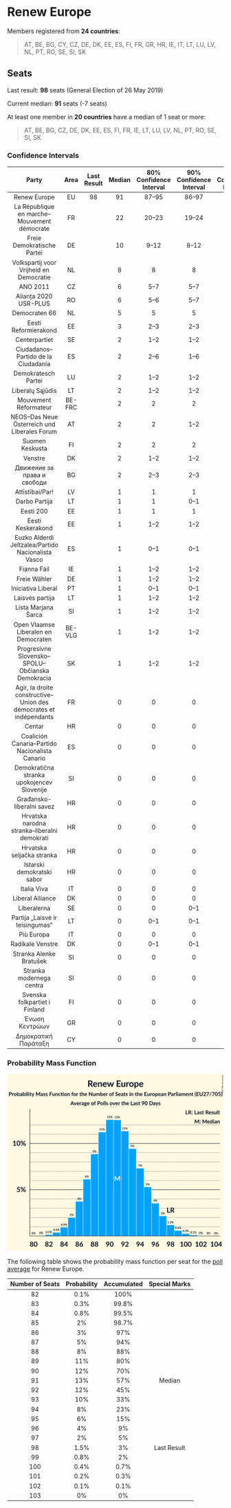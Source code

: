 # Renew Europe

Members registered from **24 countries**:

> AT, BE, BG, CY, CZ, DE, DK, EE, ES, FI, FR, GR, HR, IE, IT, LT, LU, LV, NL, PT, RO, SE, SI, SK

## Seats

Last result: **98** seats (General Election of 26 May 2019)

Current median: **91** seats (-7 seats)

At least one member in **20 countries** have a median of 1 seat or more:

> AT, BE, BG, CZ, DE, DK, EE, ES, FI, FR, IE, LT, LU, LV, NL, PT, RO, SE, SI, SK

### Confidence Intervals

| Party | Area | Last Result | Median | 80% Confidence Interval | 90% Confidence Interval | 95% Confidence Interval | 99% Confidence Interval |
|:-----:|:----:|:-----------:|:------:|:-----------------------:|:-----------------------:|:-----------------------:|:-----------------------:|
| Renew Europe | EU | 98 | 91 | 87–95 | 86–97 | 85–98 | 84–100 |
| La République en marche–Mouvement démocrate | FR | | 22 | 20–23 | 19–24 | 19–24 | 18–25 |
| Freie Demokratische Partei | DE | | 10 | 9–12 | 8–12 | 8–13 | 7–13 |
| Volkspartij voor Vrijheid en Democratie | NL | | 8 | 8 | 8 | 8 | 8 |
| ANO 2011 | CZ | | 6 | 5–7 | 5–7 | 5–7 | 4–7 |
| Alianța 2020 USR-PLUS | RO | | 6 | 5–6 | 5–7 | 5–7 | 4–7 |
| Democraten 66 | NL | | 5 | 5 | 5 | 5 | 5 |
| Eesti Reformierakond | EE | | 3 | 2–3 | 2–3 | 2–3 | 2–3 |
| Centerpartiet | SE | | 2 | 1–2 | 1–2 | 1–2 | 1–3 |
| Ciudadanos–Partido de la Ciudadanía | ES | | 2 | 2–6 | 1–6 | 1–6 | 1–6 |
| Demokratesch Partei | LU | | 2 | 1–2 | 1–2 | 1–2 | 1–2 |
| Liberalų Sąjūdis | LT | | 2 | 1–2 | 1–2 | 1–2 | 1–2 |
| Mouvement Réformateur | BE-FRC | | 2 | 2 | 2 | 2 | 1–2 |
| NEOS–Das Neue Österreich und Liberales Forum | AT | | 2 | 2 | 1–2 | 1–2 | 1–3 |
| Suomen Keskusta | FI | | 2 | 2 | 2 | 1–2 | 1–2 |
| Venstre | DK | | 2 | 1–2 | 1–2 | 1–2 | 1–2 |
| Движение за права и свободи | BG | | 2 | 2–3 | 2–3 | 2–3 | 1–4 |
| Attīstībai/Par! | LV | | 1 | 1 | 1 | 1 | 1 |
| Darbo Partija | LT | | 1 | 1 | 0–1 | 0–2 | 0–2 |
| Eesti 200 | EE | | 1 | 1 | 1 | 1 | 1–2 |
| Eesti Keskerakond | EE | | 1 | 1–2 | 1–2 | 1–2 | 1–2 |
| Euzko Alderdi Jeltzalea/Partido Nacionalista Vasco | ES | | 1 | 0–1 | 0–1 | 0–1 | 0–2 |
| Fianna Fáil | IE | | 1 | 1–2 | 1–2 | 1–2 | 1–3 |
| Freie Wähler | DE | | 1 | 1–2 | 1–2 | 1–2 | 1–3 |
| Iniciativa Liberal | PT | | 1 | 0–1 | 0–1 | 0–1 | 0–2 |
| Laisvės partija | LT | | 1 | 1–2 | 1–2 | 1–2 | 1–2 |
| Lista Marjana Šarca | SI | | 1 | 1–2 | 1–2 | 1–2 | 1–2 |
| Open Vlaamse Liberalen en Democraten | BE-VLG | | 1 | 1–2 | 1–2 | 1–2 | 1–2 |
| Progresívne Slovensko–SPOLU–Občianska Demokracia | SK | | 1 | 1–2 | 1–2 | 1–2 | 1–2 |
| Agir, la droite constructive–Union des démocrates et indépendants | FR | | 0 | 0 | 0 | 0 | 0 |
| Centar | HR | | 0 | 0 | 0 | 0 | 0 |
| Coalición Canaria–Partido Nacionalista Canario | ES | | 0 | 0 | 0 | 0 | 0 |
| Demokratična stranka upokojencev Slovenije | SI | | 0 | 0 | 0 | 0 | 0 |
| Građansko-liberalni savez | HR | | 0 | 0 | 0 | 0 | 0 |
| Hrvatska narodna stranka–liberalni demokrati | HR | | 0 | 0 | 0 | 0 | 0 |
| Hrvatska seljačka stranka | HR | | 0 | 0 | 0 | 0 | 0 |
| Istarski demokratski sabor | HR | | 0 | 0 | 0 | 0 | 0 |
| Italia Viva | IT | | 0 | 0 | 0 | 0 | 0–4 |
| Liberal Alliance | DK | | 0 | 0 | 0 | 0 | 0 |
| Liberalerna | SE | | 0 | 0 | 0–1 | 0–1 | 0–1 |
| Partija „Laisvė ir teisingumas“ | LT | | 0 | 0–1 | 0–1 | 0–1 | 0–1 |
| Più Europa | IT | | 0 | 0 | 0 | 0 | 0 |
| Radikale Venstre | DK | | 0 | 0–1 | 0–1 | 0–1 | 0–1 |
| Stranka Alenke Bratušek | SI | | 0 | 0 | 0 | 0–1 | 0–1 |
| Stranka modernega centra | SI | | 0 | 0 | 0 | 0 | 0 |
| Svenska folkpartiet i Finland | FI | | 0 | 0 | 0 | 0 | 0–1 |
| Ένωση Κεντρώων | GR | | 0 | 0 | 0 | 0 | 0 |
| Δημοκρατική Παράταξη | CY | | 0 | 0 | 0 | 0–1 | 0–1 |

### Probability Mass Function

![Graph with seats probability mass function not yet produced](average-2021-04-30-seats-pmf-reneweurope.png "Seats Probability Mass Function")

The following table shows the probability mass function per seat for the [poll average](average-2021-04-30.html) for Renew Europe.

| Number of Seats | Probability | Accumulated | Special Marks |
|:---------------:|:-----------:|:-----------:|:-------------:|
| 82 | 0.1% | 100% |  |
| 83 | 0.3% | 99.8% |  |
| 84 | 0.8% | 99.5% |  |
| 85 | 2% | 98.7% |  |
| 86 | 3% | 97% |  |
| 87 | 5% | 94% |  |
| 88 | 8% | 88% |  |
| 89 | 11% | 80% |  |
| 90 | 12% | 70% |  |
| 91 | 13% | 57% | Median |
| 92 | 12% | 45% |  |
| 93 | 10% | 33% |  |
| 94 | 8% | 23% |  |
| 95 | 6% | 15% |  |
| 96 | 4% | 9% |  |
| 97 | 2% | 5% |  |
| 98 | 1.5% | 3% | Last Result |
| 99 | 0.8% | 2% |  |
| 100 | 0.4% | 0.7% |  |
| 101 | 0.2% | 0.3% |  |
| 102 | 0.1% | 0.1% |  |
| 103 | 0% | 0% |  |


